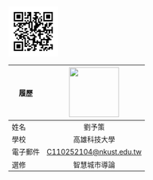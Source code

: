 <img src="https://github.com/Yuceric/Yuceric/blob/main/001.png" width=100 height=100/>


|      履歷        |<img src="https://www.msbattery.com.tw/image/cache/data/20201231091808-600x400.jpg" width=100 height=100/>|
| ---------------- |:-----------------------------:|
| 姓名             | 劉予策                  |
| 學校             | 高雄科技大學                  |
| 電子郵件         | C110252104@nkust.edu.tw          |
| 選修             | 智慧城市導論                  |
